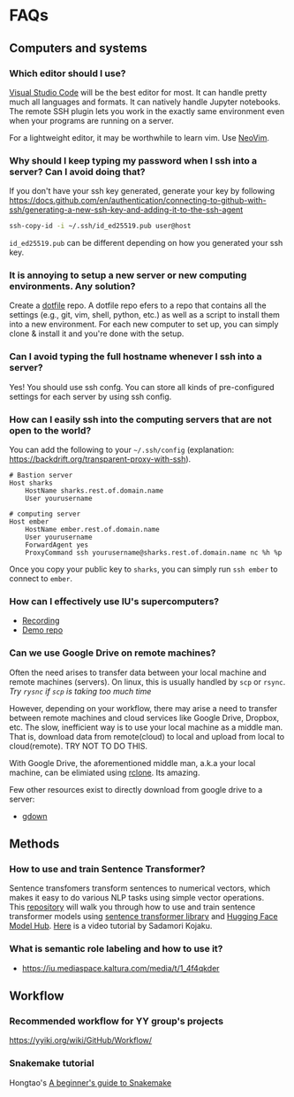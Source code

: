 # FAQs

## Computers and systems 

### Which editor should I use?

[Visual Studio Code](https://code.visualstudio.com) will be the best editor for most. It can handle pretty much all languages and formats. It can natively handle Jupyter notebooks. The remote SSH plugin lets you work in the exactly same environment even when your programs are running on a server. 

For a lightweight editor, it may be worthwhile to learn vim. Use [NeoVim](https://neovim.io). 

### Why should I keep typing my password when I ssh into a server? Can I avoid doing that?

If you don't have your ssh key generated, generate your key by following https://docs.github.com/en/authentication/connecting-to-github-with-ssh/generating-a-new-ssh-key-and-adding-it-to-the-ssh-agent 

```sh
ssh-copy-id -i ~/.ssh/id_ed25519.pub user@host
```

`id_ed25519.pub` can be different depending on how you generated your ssh key. 


### It is annoying to setup a new server or new computing environments. Any solution? 

Create a [dotfile](https://dotfiles.github.io) repo. A dotfile repo efers to a repo that contains all the settings (e.g., git, vim, shell, python, etc.) as well as a script to install them into a new environment. For each new computer to set up, you can simply clone & install it and you're done with the setup. 


### Can I avoid typing the full hostname whenever I ssh into a server?

Yes! You should use ssh confg. You can store all kinds of pre-configured settings for each server by using ssh config. 


### How can I easily ssh into the computing servers that are not open to the world?

You can add the following to your `~/.ssh/config` (explanation: https://backdrift.org/transparent-proxy-with-ssh).

```
# Bastion server
Host sharks
    HostName sharks.rest.of.domain.name
    User yourusername

# computing server
Host ember
    HostName ember.rest.of.domain.name
    User yourusername
    ForwardAgent yes
    ProxyCommand ssh yourusername@sharks.rest.of.domain.name nc %h %p
```

Once you copy your public key to `sharks`, you can simply run `ssh ember` to connect to `ember`. 

### How can I effectively use IU's supercomputers?

- [Recording](https://iu.mediaspace.kaltura.com/media/t/1_dr5mq1ek)
- [Demo repo](https://github.com/yangkcatiu/workflowdemo)

### Can we use Google Drive on remote machines? 

Often the need arises to transfer data between your local machine and remote machines (servers). On linux, this is usually handled by `scp` or `rsync`.  *Try `rysnc` if `scp` is taking too much time*

However, depending on your workflow, there may arise a need to transfer between remote machines and cloud services like Google Drive, Dropbox, etc. The slow, inefficient way is to use your local machine as a middle man. 
That is, download data from remote(cloud) to local and upload from local to cloud(remote). TRY NOT TO DO THIS. 

With Google Drive, the aforementioned middle man, a.k.a your local machine, can be elimiated using [rclone](https://rclone.org/drive/). Its amazing. 

Few other resources exist to directly download from google drive to a server:  
* [gdown](https://github.com/wkentaro/gdown)

## Methods

### How to use and train Sentence Transformer?

Sentence transfomers transform sentences to numerical vectors, which makes it easy to do various NLP tasks using simple vector operations.  
This [repository](https://github.com/skojaku/Practical-Guide-to-Sentence-Transformers) will walk you through how to use and train sentence transformer models using [sentence transformer library](https://www.sbert.net/index.html) and [Hugging Face Model Hub](https://huggingface.co/). [Here](https://iu.mediaspace.kaltura.com/media/t/1_e8qmpqe8) is a  video tutorial by Sadamori Kojaku.

### What is semantic role labeling and how to use it?

- https://iu.mediaspace.kaltura.com/media/t/1_4f4qkder 

## Workflow

### Recommended workflow for YY group's projects

https://yyiki.org/wiki/GitHub/Workflow/

### Snakemake tutorial

Hongtao's [A beginner's guide to Snakemake](https://github.com/hongtaoh/snakemake-tutorial)
